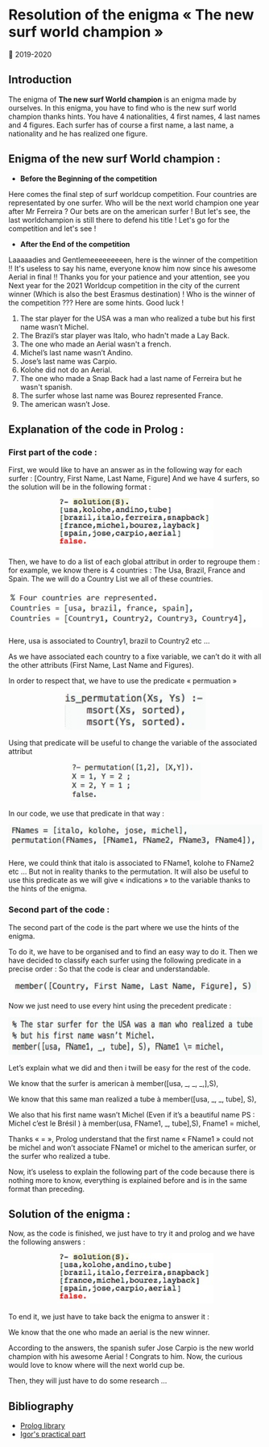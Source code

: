 # Resolution of the enigma « The new surf world champion »
:calendar: 2019-2020  

## Introduction
The enigma of __The new surf World champion__ is an enigma made by ourselves. In this enigma, you have to find who is the new surf world champion thanks hints. You have 4 nationalities, 4 first names, 4 last names and 4 figures. Each surfer has of course a first name, a last name, a nationality and he has realized one figure. 

## Enigma of the new surf World champion :
* __Before the Beginning of the competition__

Here comes the final step of surf worldcup competition. Four countries are representated by one surfer.
Who will be the next world champion one year after Mr Ferreira ?
Our bets are on the american surfer ! But let's see, the last worldchampion is still there to defend his title !
Let's go for the competition and let's see ! 

* __After the End of the competition__

Laaaaadies and Gentlemeeeeeeeeen, here is the winner of the competition !! It's useless to say his name, everyone know him now since his awesome Aerial in final !!
Thanks you for your patience and your attention, see you Next year for the 2021 Worldcup competition in the city of the current winner (Which is also the best Erasmus destination) !
Who is the winner of the competition ???
Here are some hints. Good luck !

1. The star player for the USA was a man who realized a tube but his first name wasn’t Michel. 
2. The Brazil’s star player was Italo, who hadn't made a Lay Back.
3. The one who made an Aerial wasn't a french.
4. Michel’s last name wasn’t Andino. 
5. Jose’s last name was Carpio.
6. Kolohe did not do an Aerial.
7. The one who made a Snap Back had a last name of Ferreira but he wasn't spanish.
8. The surfer whose last name was Bourez represented France. 
9. The american wasn’t Jose. 


## Explanation of the code in Prolog :
### First part of the code :
First, we would like to have an answer as in the following way for each surfer : 
[Country, First Name, Last Name, Figure]
And we have 4 surfers, so the solution will be in the following format :
<p align="center">
  <img height="100" src="Pictures/solutions.jpg">
</p>

Then, we have to do a list of each global attribut in order to regroupe them : for example, we know there is 4 countries : The Usa, Brazil, France and Spain. The we will do a Country List we all of these countries.
<p align="center">
  <img height="75" src="Pictures/countries.jpg">
</p>

Here, usa is associated to Country1, brazil to Country2 etc …

As we have associated each country to a fixe variable, we can’t do it with all the other attributs (First Name, Last Name and Figures).

In order to respect that, we have to use the predicate « permuation »
<p align="center">
  <img height="75" src="Pictures/permutation.jpg">
</p>
Using that predicate will be useful to change the variable of the associated attribut
<p align="center">
  <img height="75" src="Pictures/permutation2.jpg">
</p>
In our code, we use that predicate in that way : 
<p align="center">
  <img height="50" src="Pictures/names.jpg">
</p>

Here, we could think that italo is associated to FName1, kolohe to FName2 etc … But not in reality thanks to the permutation. It will also be useful to use this predicate as we will give « indications » to the variable thanks to the hints of the enigma. 

### Second part of the code :

The second part of the code is the part where we use the hints of the enigma.

To do it, we have to be organised and to find an easy way to do it. Then we have decided to classify each surfer using the following predicate in a precise order : So that the code is clear and understandable. 
<p align="center">
  <img height="25" src="Pictures/member.jpg">
</p>

Now we just need to use every hint using the precedent predicate :  
<p align="center">
  <img height="75" src="Pictures/predicate.jpg">
</p>

Let’s explain what we did and then i twill be easy for the rest of the code.

We know that the surfer is american à member([usa, _, _, _,],S),

We know that this same man realized a tube à member([usa, _, _, tube], S),

We also that his first name wasn’t Michel (Even if it’s a beautiful name PS : Michel c’est le Brésil ) à member(usa, FName1, _, tube],S), Fname1 \= michel,

Thanks « \= », Prolog understand that the first name « FName1 » could not be michel and won’t associate FName1 or michel to the american surfer, or the surfer who realized a tube.

Now, it’s useless to explain the following part of the code because there is nothing more to know, everything is explained before and is in the same format than preceding.


## Solution of the enigma :

Now, as the code is finished, we just have to try it and prolog and we have the following answers : 
<p align="center">
  <img height="100" src="Pictures/solutions.jpg">
</p>

To end it, we just have to take back the enigma to answer it :

We know that the one who made an aerial is the new winner.

According to the answers, the spanish sufer Jose Carpio is the new world champion with his awesome Aerial ! Congrats to him. Now, the curious would love to know where will the next world cup be.

Then, they will just have to do some research …


## Bibliography

* [ Prolog library ](https://www.swi-prolog.org/pldoc/man?section=libpl )
* [ Igor's practical part](https://github.com/IgorMy/RC19-20/blob/master/Evaluaci%C3%B3n/Parte%20Pr%C3%A1ctica/README.md)

